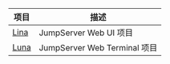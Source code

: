 | 项目                                         | 描述                         |
|--------------------------------------------|----------------------------|
| [Lina](https://github.com/jumpserver/lina) | JumpServer Web UI 项目       |
| [Luna](https://github.com/jumpserver/luna) | JumpServer Web Terminal 项目 |
